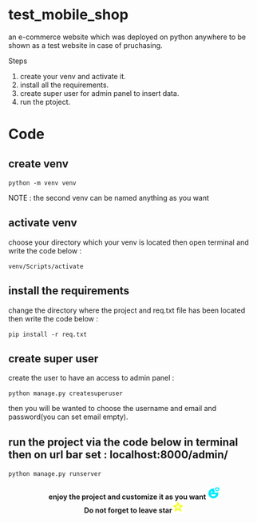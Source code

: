 # test_mobile_shop
an e-commerce website which was deployed on python anywhere to be shown as a test website in case of pruchasing.


Steps

1. create your venv and activate it.
2. install all the requirements.
3. create super user for admin panel to insert data.
4. run the ptoject.


# Code

## create venv
    
    python -m venv venv
    
NOTE : the second venv can be named anything as you want

## activate venv
choose your directory which your venv is located then open terminal and write the code below :

    venv/Scripts/activate

## install the requirements
change the directory where the project and req.txt file has been located then write the code below :

    pip install -r req.txt

## create super user
create the user to have an access to admin panel :

    python manage.py createsuperuser

then you will be wanted to choose the username and email and password(you can set email empty).

## run the project via the code below in terminal then on url bar set : localhost:8000/admin/

    python manage.py runserver


<h4 align="center">enjoy the project and customize it as you want <img src="https://github.com/Alirezazamirian/test_mobile_shop/blob/main/icons8-smile-24.png"><br>Do not forget to leave star<img src="https://github.com/Alirezazamirian/test_mobile_shop/blob/main/icons8-star-24.png"></h4>
